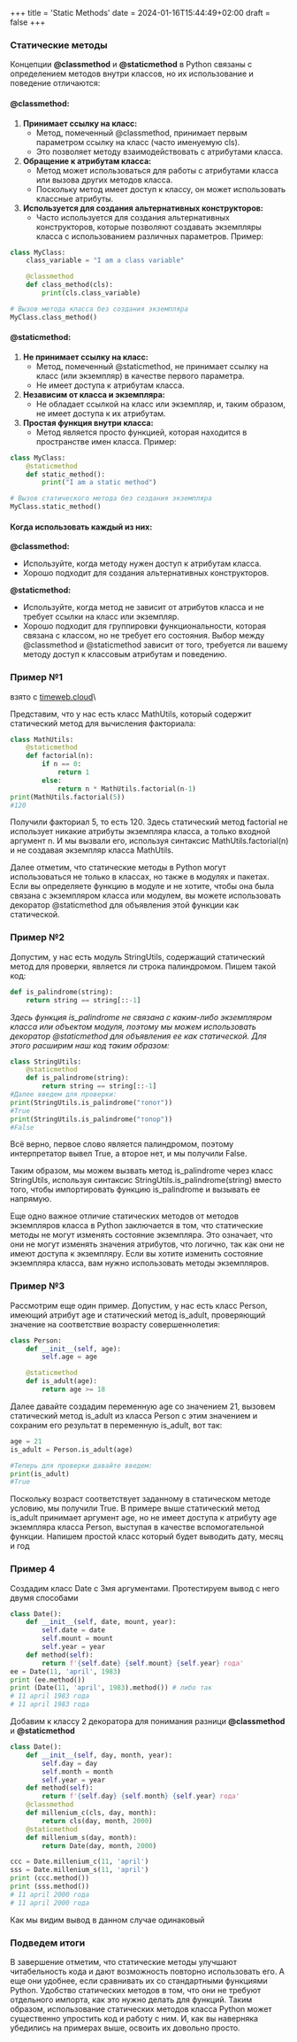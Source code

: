 +++
title = 'Static Methods'
date = 2024-01-16T15:44:49+02:00
draft = false
+++
### **Статические методы** 
Концепции **@classmethod** и **@staticmethod** в Python связаны с определением методов внутри классов, но их использование и поведение отличаются:
#### @classmethod:
1. **Принимает ссылку на класс:**
   * Метод, помеченный @classmethod, принимает первым параметром ссылку на класс (часто именуемую cls).
   * Это позволяет методу взаимодействовать с атрибутами класса.
2. **Обращение к атрибутам класса:**
   * Метод может использоваться для работы с атрибутами класса или вызова других методов класса.
   * Поскольку метод имеет доступ к классу, он может использовать классные атрибуты.
3. **Используется для создания альтернативных конструкторов:**
   * Часто используется для создания альтернативных конструкторов, которые позволяют создавать экземпляры класса с использованием различных параметров.
Пример:
```python
class MyClass:
    class_variable = "I am a class variable"

    @classmethod
    def class_method(cls):
        print(cls.class_variable)

# Вызов метода класса без создания экземпляра
MyClass.class_method()
```
#### **@staticmethod:**
1. **Не принимает ссылку на класс:**
    * Метод, помеченный @staticmethod, не принимает ссылку на класс (или экземпляр) в качестве первого параметра.
    * Не имеет доступа к атрибутам класса.
2. **Независим от класса и экземпляра:**
    * Не обладает ссылкой на класс или экземпляр, и, таким образом, не имеет доступа к их атрибутам.
3. **Простая функция внутри класса:**
    * Метод является просто функцией, которая находится в пространстве имен класса.
Пример:
```python
class MyClass:
    @staticmethod
    def static_method():
        print("I am a static method")

# Вызов статического метода без создания экземпляра
MyClass.static_method()
```
#### Когда использовать каждый из них:
**@classmethod:**
   * Используйте, когда методу нужен доступ к атрибутам класса.
   * Хорошо подходит для создания альтернативных конструкторов.


**@staticmethod:**
   * Используйте, когда метод не зависит от атрибутов класса и не требует ссылки на класс или экземпляр.
   * Хорошо подходит для группировки функциональности, которая связана с классом, но не требует его состояния.
Выбор между @classmethod и @staticmethod зависит от того, требуется ли вашему методу доступ к классовым атрибутам и поведению.

### Пример №1
взято с [timeweb.cloud](https://timeweb.cloud/tutorials/python/staticheskij-metod-python)\

[//]: # (Это комментарий, он не будет отображаться)

Представим, что у нас есть класс MathUtils, который содержит статический метод для вычисления факториала:
```python
class MathUtils:
    @staticmethod
    def factorial(n):
        if n == 0:
            return 1
        else:
            return n * MathUtils.factorial(n-1)
print(MathUtils.factorial(5))
#120
```
Получили факториал 5, то есть 120. Здесь статический метод factorial не использует никакие атрибуты экземпляра класса, а только входной аргумент n. И мы вызвали его, используя синтаксис MathUtils.factorial(n) и не создавая экземпляр класса MathUtils.

Далее отметим, что статические методы в Python могут использоваться не только в классах, но также в модулях и пакетах. Если вы определяете функцию в модуле и не хотите, чтобы она была связана с экземпляром класса или модулем, вы можете использовать декоратор @staticmethod для объявления этой функции как статической.
### Пример №2
Допустим, у нас есть модуль StringUtils, содержащий статический метод для проверки, является ли строка палиндромом. Пишем такой код:
```python
def is_palindrome(string):
    return string == string[::-1]
```
*Здесь функция is_palindrome не связана с каким-либо экземпляром класса или объектом модуля, поэтому мы можем использовать декоратор @staticmethod для объявления ее как статической. Для этого расширим наш код таким образом:*  
```python
class StringUtils:
    @staticmethod
    def is_palindrome(string):
        return string == string[::-1]
#Далее введем для проверки:
print(StringUtils.is_palindrome("топот"))
#True
print(StringUtils.is_palindrome("топор"))
#False
```
Всё верно, первое слово является палиндромом, поэтому интерпретатор вывел True, а второе нет, и мы получили False.

Таким образом, мы можем вызвать метод is_palindrome через класс StringUtils, используя синтаксис StringUtils.is_palindrome(string) вместо того, чтобы импортировать функцию is_palindrome и вызывать ее напрямую.

Еще одно важное отличие статических методов от методов экземпляров класса в Python заключается в том, что статические методы не могут изменять состояние экземпляра. Это означает, что они не могут изменять значения атрибутов, что логично, так как они не имеют доступа к экземпляру. Если вы хотите изменить состояние экземпляра класса, вам нужно использовать методы экземпляров.
### Пример №3
Рассмотрим еще один пример. Допустим, у нас есть класс Person, имеющий атрибут age и статический метод is_adult, проверяющий значение на соответствие возрасту совершеннолетия:
```python
class Person:
    def __init__(self, age):
        self.age = age

    @staticmethod
    def is_adult(age):
        return age >= 18
```
Далее давайте создадим переменную age со значением 21, вызовем статический метод is_adult из класса Person с этим значением и сохраним его результат в переменную is_adult, вот так:
```python    
age = 21
is_adult = Person.is_adult(age)

#Теперь для проверки давайте введем:
print(is_adult)
#True
```
Поскольку возраст соответствует заданному в статическом методе условию, мы получили True. В примере выше статический метод is_adult принимает аргумент age, но не имеет доступа к атрибуту age экземпляра класса Person, выступая в качестве вспомогательной функции.
Напишем простой класс который будет выводить дату, месяц и год
### Пример 4
Создадим класс Date с 3мя аргументами. Протестируем вывод с него двумя способами
```python
class Date():
    def __init__(self, date, mount, year):
        self.date = date
        self.mount = mount
        self.year = year
    def method(self):
        return f'{self.date} {self.mount} {self.year} года'
ee = Date(11, 'april', 1983)
print (ee.method()) 
print (Date(11, 'april', 1983).method()) # либо так
# 11 april 1983 года
# 11 april 1983 года
```
Добавим к классу 2 декоратора для понимания разници **@classmethod** и **@staticmethod**
```python
class Date():
    def __init__(self, day, month, year):
        self.day = day
        self.month = month
        self.year = year
    def method(self):
        return f'{self.day} {self.month} {self.year} года'
    @classmethod
    def millenium_c(cls, day, month):
        return cls(day, month, 2000)
    @staticmethod
    def millenium_s(day, month):
        return Date(day, month, 2000)

ccc = Date.millenium_c(11, 'april')
sss = Date.millenium_s(11, 'april')
print (ccc.method()) 
print (sss.method())
# 11 april 2000 года
# 11 april 2000 года
```
Как мы видим  вывод в данном случае одинаковый
### Подведем итоги
В завершение отметим, что статические методы улучшают читабельность кода и дают возможность повторно использовать его. А еще они удобнее, если сравнивать их со стандартными функциями Python. Удобство статических методов в том, что они не требуют отдельного импорта, как это нужно делать для функций. Таким образом, использование статических методов класса Python может существенно упростить код и работу с ним. И, как вы наверняка убедились на примерах выше, освоить их довольно просто.